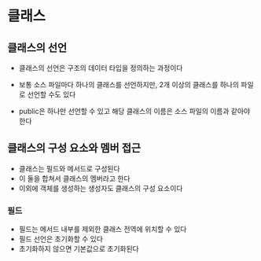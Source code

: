 # 클래스
## 클래스의 선언

+ 클래스의 선언은 구조의 데이터 타입을 정의하는 과정이다

+ 보통 소스 파일마다 하나의 클래스를 선언하지만, 2개 이상의 클래스를 하나의 파일로 선언할 수도 있다

+ public은 하나만 선언할 수 있고 해당 클래스의 이름은 소스 파일의 이름과 같아야 한다

## 클래스의 구성 요소와 멤버 접근
+ 클래스는 필드와 메서드로 구성된다
+ 이 둘을 합쳐서 클래스의 멤버라고 한다
+ 이외에 객체를 생성하는 생성자도 클래스의 구성 요소이다

### 필드
+  필드는 메서드 내부를 제외한 클래스 전역에 위치할 수 있다
+ 필드 선언은 초기화할 수 있다
+ 초기화하지 않으면 기본값으로 초기화된다